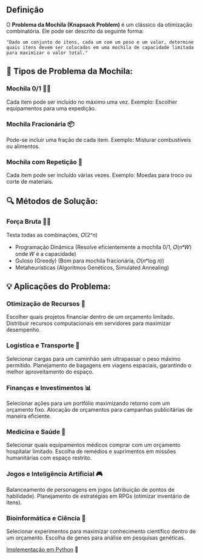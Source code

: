 ## **Definição**

O **Problema da Mochila (Knapsack Problem)** é um clássico da otimização combinatória. Ele pode ser descrito da seguinte forma:

    "Dado um conjunto de itens, cada um com um peso e um valor, determine quais itens devem ser colocados em uma mochila de capacidade limitada para maximizar o valor total."

## 📌 **Tipos de Problema da Mochila:**

### **Mochila 0/1** 🏋️‍♂️

Cada item pode ser incluído no máximo uma vez.
Exemplo: Escolher equipamentos para uma expedição.

### **Mochila Fracionária** 📦

Pode-se incluir uma fração de cada item.
Exemplo: Misturar combustíveis ou alimentos.

### **Mochila com Repetição** 🔄

Cada item pode ser incluído várias vezes.
Exemplo: Moedas para troco ou corte de materiais.

## 🔍 **Métodos de Solução:**

### **Força Bruta** 🏋️‍♂️

Testa todas as combinações, 𝑂(2^𝑛)

- Programação Dinâmica (Resolve eficientemente a mochila 0/1, 𝑂(𝑛\*𝑊) onde 𝑊 é a capacidade)
- Guloso (Greedy) (Bom para mochila fracionária, 𝑂(𝑛\*log 𝑛))
- Metaheurísticas (Algoritmos Genéticos, Simulated Annealing)

## 💡 **Aplicações do Problema:**

### Otimização de Recursos 🎯

Escolher quais projetos financiar dentro de um orçamento limitado.
Distribuir recursos computacionais em servidores para maximizar desempenho.

### Logística e Transporte 🚚

Selecionar cargas para um caminhão sem ultrapassar o peso máximo permitido.
Planejamento de bagagens em viagens espaciais, garantindo o melhor aproveitamento do espaço.

### Finanças e Investimentos 📊

Selecionar ações para um portfólio maximizando retorno com um orçamento fixo.
Alocação de orçamentos para campanhas publicitárias de maneira eficiente.

### Medicina e Saúde 🏥

Selecionar quais equipamentos médicos comprar com um orçamento hospitalar limitado.
Escolha de remédios e suprimentos em missões humanitárias com espaço restrito.

### Jogos e Inteligência Artificial 🎮

Balanceamento de personagens em jogos (atribuição de pontos de habilidade).
Planejamento de estratégias em RPGs (otimizar inventário de itens).

### Bioinformática e Ciência 🧬

Selecionar experimentos para maximizar conhecimento científico dentro de um orçamento.
Escolha de genes para análise em pesquisas genéticas.

[Implementação em Python](Implementação.py) 🚀
